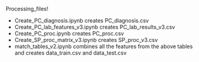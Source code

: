 Processing_files!

* Create_PC_diagnosis.ipynb creates PC_diagnosis.csv
* Create_PC_lab_features_v3.ipynb creates PC_lab_results_v3.csv
* Create_PC_proc.ipynb creates PC_proc.csv
* Create_SP_proc_matrix_v3.ipynb creates SP_proc_v3.csv
* match_tables_v2.ipynb combines all the features from the above tables and creates data_train.csv and data_test.csv
